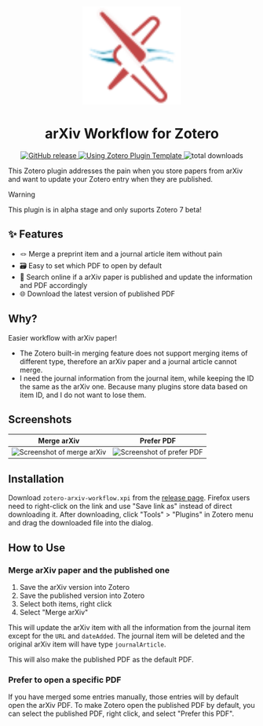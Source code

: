 <p align="center"><img src="./addon/chrome/content/icons/favicon.svg" width="200"></p>
<h1 align="center">arXiv Workflow for Zotero</h1>
<p align=center>
  <a href="https://github.com/AllanChain/logseq-live-math/releases">
    <img src="https://img.shields.io/github/v/release/AllanChain/zotero-arxiv-workflow" alt="GitHub release">
  </a>
  <a href="https://github.com/windingwind/zotero-plugin-template">
    <img src="https://img.shields.io/badge/Using-Zotero%20Plugin%20Template-blue?logo=github" alt="Using Zotero Plugin Template">
  </a>
  <img src="https://img.shields.io/github/downloads/AllanChain/zotero-arxiv-workflow/total" alt="total downloads">
</p>

This Zotero plugin addresses the pain when you store papers from arXiv and want to update your Zotero entry when they are published.

> [!Warning]
> This plugin is in alpha stage and only suports Zotero 7 beta!


## ✨ Features

- 🪢 Merge a preprint item and a journal article item without pain
- 🗃️ Easy to set which PDF to open by default
- 📄 Search online if a arXiv paper is published and update the information and PDF accordingly
- 🌐 Download the latest version of published PDF

## Why?

Easier workflow with arXiv paper!

- The Zotero built-in merging feature does not support merging items of different type, therefore an arXiv paper and a journal article cannot merge.
- I need the journal information from the journal item, while keeping the ID the same as the arXiv one. Because many plugins store data based on item ID, and I do not want to lose them.

## Screenshots

|          Merge arXiv           |          Prefer PDF           |
| :----------------------------: | :---------------------------: |
| ![Screenshot of merge arXiv][] | ![Screenshot of prefer PDF][] |

[Screenshot of merge arXiv]: https://github.com/AllanChain/zotero-arxiv-workflow/assets/36528777/ebd7bb02-9caf-4e32-8f42-2afa7f119354
[Screenshot of prefer PDF]: https://github.com/AllanChain/zotero-arxiv-workflow/assets/36528777/fe0dc757-6dbe-4d8b-894c-f806644686c7

## Installation

Download `zotero-arxiv-workflow.xpi` from the [release page](https://github.com/AllanChain/zotero-arxiv-workflow/releases). Firefox users need to right-click on the link and use "Save link as" instead of direct downloading it. After downloading, click "Tools" > "Plugins" in Zotero menu and drag the downloaded file into the dialog.

## How to Use

### Merge arXiv paper and the published one

1. Save the arXiv version into Zotero
2. Save the published version into Zotero
3. Select both items, right click
4. Select "Merge arXiv"

This will update the arXiv item with all the information from the journal item except for the `URL` and `dateAdded`. The journal item will be deleted and the original arXiv item will have type `journalArticle`.

This will also make the published PDF as the default PDF.

### Prefer to open a specific PDF

If you have merged some entries manually, those entries will by default open the arXiv PDF. To make Zotero open the published PDF by default, you can select the published PDF, right click, and select "Prefer this PDF".
